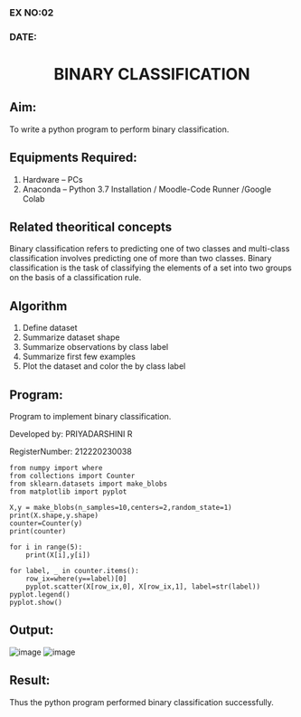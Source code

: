 ### EX NO:02

### DATE:

# <p align="center"> BINARY CLASSIFICATION</p>
## Aim:
To write a python program to perform binary classification.

## Equipments Required:
1. Hardware – PCs
2. Anaconda – Python 3.7 Installation / Moodle-Code Runner /Google Colab

## Related theoritical concepts
Binary classification refers to predicting one of two classes and multi-class classification involves predicting one of more than two classes. Binary classification is the task of classifying the elements of a set into two groups on the basis of a classification rule.



## Algorithm
1. Define dataset
2. Summarize dataset shape
3. Summarize observations by class label
4. Summarize first few examples
5. Plot the dataset and color the by class label

## Program:

Program to implement binary classification.

Developed by: PRIYADARSHINI R 

RegisterNumber: 212220230038

```
from numpy import where
from collections import Counter
from sklearn.datasets import make_blobs
from matplotlib import pyplot

X,y = make_blobs(n_samples=10,centers=2,random_state=1)
print(X.shape,y.shape)
counter=Counter(y)
print(counter)

for i in range(5):
    print(X[i],y[i])
    
for label, _ in counter.items():
    row_ix=where(y==label)[0]
    pyplot.scatter(X[row_ix,0], X[row_ix,1], label=str(label))
pyplot.legend()
pyplot.show()

```

## Output:

![image](https://user-images.githubusercontent.com/81132849/163678558-1179333c-9a32-4c41-8829-7866aa695df5.png)
![image](https://user-images.githubusercontent.com/81132849/163678588-d8af7d5c-11ff-4360-8b10-555f049db280.png)



## Result:
Thus the python program performed binary classification successfully.
